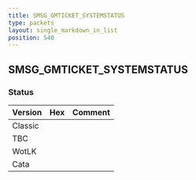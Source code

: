 ```yaml
---
title: SMSG_GMTICKET_SYSTEMSTATUS
type: packets
layout: single_markdown_in_list
position: 540
---
```


## SMSG_GMTICKET_SYSTEMSTATUS

### Status

Version | Hex | Comment
---------- | ---------- | ---------- 
Classic |  |  
TBC |  |  
WotLK |  |  
Cata |  |  
